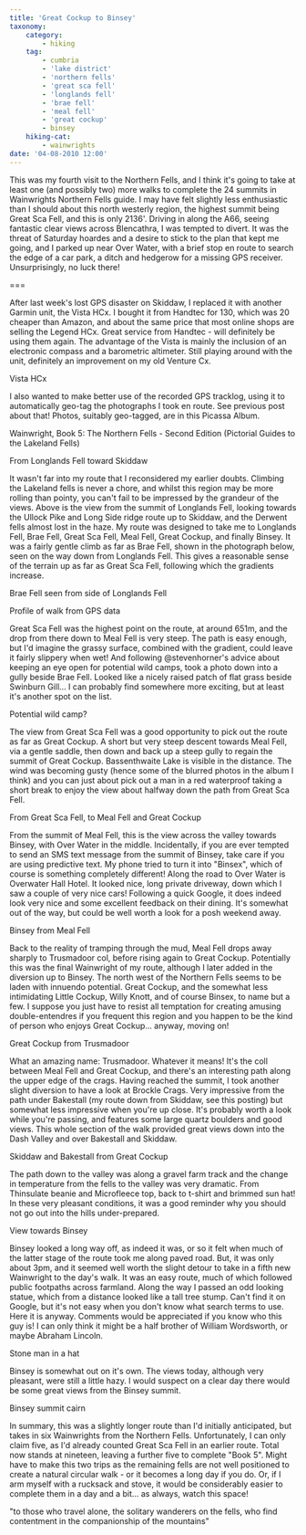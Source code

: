 ```yaml
---
title: 'Great Cockup to Binsey'
taxonomy:
    category:
        - hiking
    tag:
        - cumbria
        - 'lake district'
        - 'northern fells'
        - 'great sca fell'
        - 'longlands fell'
        - 'brae fell'
        - 'meal fell'
        - 'great cockup'
        - binsey
    hiking-cat:
        - wainwrights
date: '04-08-2010 12:00'
---
```


This was my fourth visit to the Northern Fells, and I think it's going to take at least one (and possibly two) more walks to complete the 24 summits in Wainwrights Northern Fells guide. I may have felt slightly less enthusiastic than I should about this north westerly region, the highest summit being Great Sca Fell, and this is only 2136'. Driving in along the A66, seeing fantastic clear views across Blencathra, I was tempted to divert. It was the threat of Saturday hoardes and a desire to stick to the plan that kept me going, and I parked up near Over Water, with a brief stop en route to search the edge of a car park, a ditch and hedgerow for a missing GPS receiver. Unsurprisingly, no luck there!

===

After last week's lost GPS disaster on Skiddaw, I replaced it with another Garmin unit, the Vista HCx. I bought it from Handtec for 130, which was 20 cheaper than Amazon, and about the same price that most online shops are selling the Legend HCx. Great service from Handtec - will definitely be using them again. The advantage of the Vista is mainly the inclusion of an electronic compass and a barometric altimeter. Still playing around with the unit, definitely an improvement on my old Venture Cx.

Vista HCx

I also wanted to make better use of the recorded GPS tracklog, using it to automatically geo-tag the photographs I took en route. See previous post about that! Photos, suitably geo-tagged, are in this Picassa Album.

Wainwright, Book 5: The Northern Fells - Second Edition (Pictorial Guides to the Lakeland Fells)

From Longlands Fell toward Skiddaw

It wasn't far into my route that I reconsidered my earlier doubts. Climbing the Lakeland fells is never a chore, and whilst this region may be more rolling than pointy, you can't fail to be impressed by the grandeur of the views. Above is the view from the summit of Longlands Fell, looking towards the Ullock Pike and Long Side ridge route up to Skiddaw, and the Derwent fells almost lost in the haze. My route was designed to take me to Longlands Fell, Brae Fell, Great Sca Fell, Meal Fell, Great Cockup, and finally Binsey. It was a fairly gentle climb as far as Brae Fell, shown in the photograph below, seen on the way down from Longlands Fell. This gives a reasonable sense of the terrain up as far as Great Sca Fell, following which the gradients increase.

Brae Fell seen from side of Longlands Fell

Profile of walk from GPS data

Great Sca Fell was the highest point on the route, at around 651m, and the drop from there down to Meal Fell is very steep. The path is easy enough, but I'd imagine the grassy surface, combined with the gradient, could leave it fairly slippery when wet! And following @stevenhorner's advice about keeping an eye open for potential wild camps, took a photo down into a gully beside Brae Fell. Looked like a nicely raised patch of flat grass beside Swinburn Gill... I can probably find somewhere more exciting, but at least it's another spot on the list.

Potential wild camp?

The view from Great Sca Fell was a good opportunity to pick out the route as far as Great Cockup. A short but very steep descent towards Meal Fell, via a gentle saddle, then down and back up a steep gully to regain the summit of Great Cockup. Bassenthwaite Lake is visible in the distance. The wind was becoming gusty (hence some of the blurred photos in the album I think) and you can just about pick out a man in a red waterproof taking a short break to enjoy the view about halfway down the path from Great Sca Fell.

From Great Sca Fell, to Meal Fell and Great Cockup

From the summit of Meal Fell, this is the view across the valley towards Binsey, with Over Water in the middle. Incidentally, if you are ever tempted to send an SMS text message from the summit of Binsey, take care if you are using predictive text. My phone tried to turn it into "Binsex", which of course is something completely different! Along the road to Over Water is Overwater Hall Hotel. It looked nice, long private driveway, down which I saw a couple of very nice cars! Following a quick Google, it does indeed look very nice and some excellent feedback on their dining. It's somewhat out of the way, but could be well worth a look for a posh weekend away.

Binsey from Meal Fell

Back to the reality of tramping through the mud, Meal Fell drops away sharply to Trusmadoor col, before rising again to Great Cockup. Potentially this was the final Wainwright of my route, although I later added in the diversion up to Binsey. The north west of the Northern Fells seems to be laden with innuendo potential. Great Cockup, and the somewhat less intimidating Little Cockup, Willy Knott, and of course Binsex, to name but a few. I suppose you just have to resist all temptation for creating amusing double-entendres if you frequent this region and you happen to be the kind of person who enjoys Great Cockup... anyway, moving on!

Great Cockup from Trusmadoor

What an amazing name: Trusmadoor. Whatever it means! It's the coll between Meal Fell and Great Cockup, and there's an interesting path along the upper edge of the crags. Having reached the summit, I took another slight diversion to have a look at Brockle Crags. Very impressive from the path under Bakestall (my route down from Skiddaw, see this posting) but somewhat less impressive when you're up close. It's probably worth a look while you're passing, and features some large quartz boulders and good views. This whole section of the walk provided great views down into the Dash Valley and over Bakestall and Skiddaw.

Skiddaw and Bakestall from Great Cockup

The path down to the valley was along a gravel farm track and the change in temperature from the fells to the valley was very dramatic. From Thinsulate beanie and Microfleece top, back to t-shirt and brimmed sun hat! In these very pleasant conditions, it was a good reminder why you should not go out into the hills under-prepared.

View towards Binsey

Binsey looked a long way off, as indeed it was, or so it felt when much of the latter stage of the route took me along paved road. But, it was only about 3pm, and it seemed well worth the slight detour to take in a fifth new Wainwright to the day's walk. It was an easy route, much of which followed public footpaths across farmland. Along the way I passed an odd looking statue, which from a distance looked like a tall tree stump. Can't find it on Google, but it's not easy when you don't know what search terms to use. Here it is anyway. Comments would be appreciated if you know who this guy is! I can only think it might be a half brother of William Wordsworth, or maybe Abraham Lincoln.

Stone man in a hat

Binsey is somewhat out on it's own. The views today, although very pleasant, were still a little hazy. I would suspect on a clear day there would be some great views from the Binsey summit.

Binsey summit cairn

In summary, this was a slightly longer route than I'd initially anticipated, but takes in six Wainwrights from the Northern Fells. Unfortunately, I can only claim five, as I'd already counted Great Sca Fell in an earlier route. Total now stands at nineteen, leaving a further five to complete "Book 5". Might have to make this two trips as the remaining fells are not well positioned to create a natural circular walk - or it becomes a long day if you do. Or, if I arm myself with a rucksack and stove, it would be considerably easier to complete them in a day and a bit... as always, watch this space!

"to those who travel alone, the solitary wanderers on the fells, who find contentment in the companionship of the mountains"
